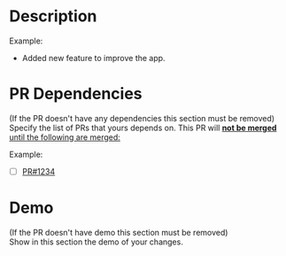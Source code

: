 # Description
Example:
- Added new feature to improve the app.

# PR Dependencies
(If the PR doesn't have any dependencies this section must be removed)  
Specify the list of PRs that yours depends on. This PR will <ins> **not be merged** <ins> until the following are merged:

Example:
- [ ] [PR#1234](https://github.com/TotalHIPAA/AE-FE-1/pull/1234)

# Demo
(If the PR doesn't have demo this section must be removed)  
Show in this section the demo of your changes.
